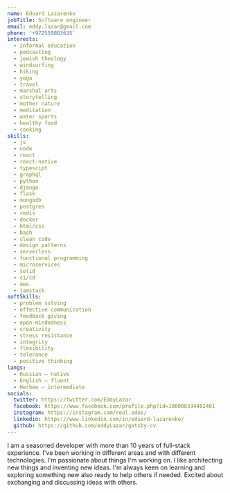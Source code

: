 ```yaml
---
name: Eduard Lazarenko
jobTitle: Software engineer
email: eddy.lazar@gmail.com
phone: '+972559803635'
interests:
  - informal education
  - podcasting
  - jewish theology
  - windsurfing
  - hiking
  - yoga
  - travel
  - marshal arts
  - storytelling
  - mother nature
  - meditation
  - water sports
  - healthy food
  - cooking
skills:
  - js
  - node
  - react
  - react-native
  - typescipt
  - graphql
  - python
  - django
  - flask
  - mongodb
  - postgres
  - redis
  - docker
  - html/css
  - bash
  - clean code
  - design patterns
  - serverless
  - functional programming
  - microservices
  - solid
  - ci/cd
  - aws
  - jamstack
softSkills:
  - problem solving
  - effective communication
  - feedback giving
  - open-mindedness
  - creativity
  - stress resistance
  - integrity
  - flexibility
  - tolerance
  - positive thinking
langs:
  - Russian — native
  - English — fluent
  - Herbew — intermediate
socials:
  twitter: https://twitter.com/EddyLazar
  facebook: https://www.facebook.com/profile.php?id=100008334482401
  instagram: https://instagram.com/real.edos/
  linkedin: https://www.linkedin.com/in/eduard-lazarenko/
  github: https://github.com/eddyLazar/gatsby-cv
---
```


I am a seasoned developer with more than 10 years of full-stack experience. I've been working in different areas and with different technologies. I'm passionate about things I'm working on. I like architecting new things and inventing new ideas. I'm always keen on learning and exploring something new also ready to help others if needed. Excited about exchanging and discussing ideas with others.
